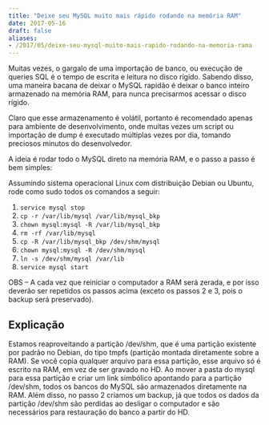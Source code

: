 ```yaml
---
title: "Deixe seu MySQL muito mais rápido rodando na memória RAM"
date: 2017-05-16
draft: false
aliases:
- /2017/05/deixe-seu-mysql-muito-mais-rapido-rodando-na-memoria-rama
---
```

Muitas vezes, o gargalo de uma importação de banco, ou execução de queries SQL é o tempo de escrita e leitura no disco rígido. Sabendo disso, uma maneira bacana de deixar o MySQL rapidão é deixar o banco inteiro armazenado na memória RAM, para nunca precisarmos acessar o disco rígido.

Claro que esse armazenamento é volátil, portanto é recomendado apenas para ambiente de desenvolvimento, onde muitas vezes um script ou importação de dump é executado múltiplas vezes por dia, tomando preciosos minutos do desenvolvedor.

A ideia é rodar todo o MySQL direto na memória RAM, e o passo a passo é bem simples:

Assumindo sistema operacional Linux com distribuição Debian ou Ubuntu, rode como sudo todos os comandos a seguir:

1. `service mysql stop`
2. `cp -r /var/lib/mysql /var/lib/mysql_bkp`
3. `chown mysql:mysql -R /var/lib/mysql_bkp`
4. `rm -rf /var/lib/mysql`
5. `cp -R /var/lib/mysql_bkp /dev/shm/mysql`
6. `chown mysql:mysql -R /dev/shm/mysql`
7. `ln -s /dev/shm/mysql /var/lib`
8. `service mysql start`

OBS – A cada vez que reiniciar o computador a RAM será zerada, e por isso deverão ser repetidos os passos acima (exceto os passos 2 e 3, pois o backup será preservado).

## Explicação

Estamos reaproveitando a partição /dev/shm, que é uma partição existente por padrão no Debian, do tipo tmpfs (partição montada diretamente sobre a RAM). Se você copia qualquer arquivo para essa partição, esse arquivo só é escrito na RAM, em vez de ser gravado no HD. Ao mover a pasta do mysql para essa partição e criar um link simbólico apontando para a partição /dev/shm, todos os bancos do MySQL são armazenados diretamente na RAM. Além disso, no passo 2 criamos um backup, já que todos os dados da partição /dev/shm são perdidas ao desligar o computador e são necessários para restauração do banco a partir do HD.
